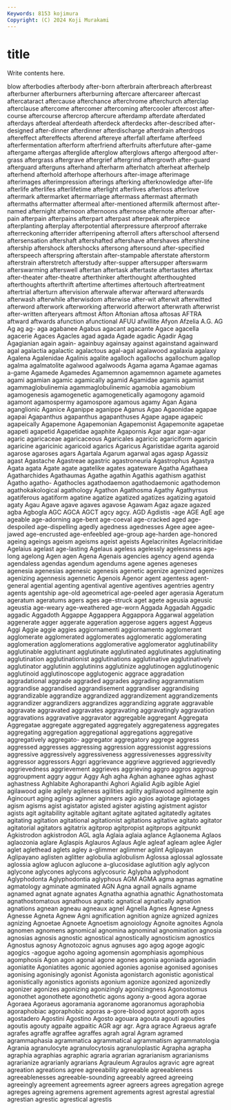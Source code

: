 ```yaml
---
Keywords: 8153 kojimura
Copyright: (C) 2024 Koji Murakami
---
```


# title

Write contents here.



blow afterbodies
afterbody after-born afterbrain afterbreach afterbreast afterburner afterburners afterburning aftercare aftercareer
aftercast aftercataract aftercause afterchance afterchrome afterchurch afterclap afterclause aftercome aftercomer
aftercoming aftercooler aftercost after-course aftercourse aftercrop aftercure afterdamp afterdate afterdated
afterdays afterdeal afterdeath afterdeck afterdecks after-described after-designed after-dinner afterdinner afterdischarge
afterdrain afterdrops aftereffect aftereffects afterend aftereye afterfall afterfame afterfeed afterfermentation
afterform afterfriend afterfruits afterfuture after-game aftergame aftergas afterglide afterglow afterglows
aftergo aftergood after-grass aftergrass aftergrave aftergrief aftergrind aftergrowth after-guard afterguard
afterguns afterhand afterharm afterhatch afterheat afterhelp afterhend afterhold afterhope afterhours
after-image afterimage afterimages afterimpression afterings afterking afterknowledge after-life afterlife afterlifes
afterlifetime afterlight afterlives afterloss afterlove aftermark aftermarket aftermarriage aftermass aftermast
aftermath aftermaths aftermatter aftermeal after-mentioned aftermilk aftermost after-named afternight afternoon
afternoons afternose afternote afteroar after-pain afterpain afterpains afterpart afterpast afterpeak
afterpiece afterplanting afterplay afterpotential afterpressure afterproof afterrake afterreckoning afterrider afterripening
afterroll afters afterschool aftersend aftersensation aftershaft aftershafted aftershave aftershaves aftershine
aftership aftershock aftershocks aftersong aftersound after-specified afterspeech afterspring afterstain after-stampable
afterstate afterstorm afterstrain afterstretch afterstudy after-supper aftersupper afterswarm afterswarming afterswell
aftertan aftertask aftertaste aftertastes aftertax after-theater after-theatre afterthinker afterthought afterthoughted
afterthoughts afterthrift aftertime aftertimes aftertouch aftertreatment aftertrial afterturn aftervision afterwale
afterwar afterward afterwards afterwash afterwhile afterwisdom afterwise after-wit afterwit afterwitted
afterword afterwork afterworking afterworld afterwort afterwrath afterwrist after-written afteryears aftmost
Afton Aftonian aftosa aftosas AFTRA aftward aftwards afunction afunctional AFUU
afwillite Afyon Afzelia A.G. AG Ag ag ag- aga agabanee
Agabus agacant agacante Agace agacella agacerie Agaces Agacles agad agada
Agade agadic Agadir Agag Agagianian again again- againbuy againsay against
againstand againward agal agalactia agalactic agalactous agal-agal agalawood agalaxia agalaxy
Agalena Agalenidae Agalinis agalite agalloch agallochs agallochum agallop agalma agalmatolite
agalwood agalwoods Agama agama Agamae agamas a-game Agamede Agamedes Agamemnon
agamemnon agamete agametes agami agamian agamic agamically agamid Agamidae agamis
agamist agammaglobulinemia agammaglobulinemic agamobia agamobium agamogenesis agamogenetic agamogenetically agamogony agamoid
agamont agamospermy agamospore agamous agamy Agan Agana aganglionic Aganice Aganippe
aganippe Aganus Agao Agaonidae agapae agapai Agapanthus agapanthus agapanthuses Agape
agape agapeic agapeically Agapemone Agapemonian Agapemonist Agapemonite agapetae agapeti agapetid
Agapetidae agaphite Agapornis Agar agar agar-agar agaric agaricaceae agaricaceous Agaricales
agaricic agariciform agaricin agaricine agaricinic agaricoid agarics Agaricus Agaristidae agarita
agaroid agarose agaroses agars Agartala Agarum agarwal agas agasp Agassiz
agast Agastache Agastreae agastric agastroneuria Agastrophus Agastya Agata agata Agate
agate agatelike agates agateware Agatha Agathaea Agatharchides Agathaumas Agathe agathin
Agathis agathism agathist Agatho agatho- Agathocles agathodaemon agathodaemonic agathodemon agathokakological
agathology Agathon Agathosma Agathy Agathyrsus agatiferous agatiform agatine agatize agatized
agatizes agatizing agatoid agaty Agau Agave agave agaves agavose Agawam
Agaz agaze agazed agba Agbogla AGC AGCA AGCT agcy agcy.
AGD Agdistis -age AGE AgE age ageable age-adorning age-bent age-coeval
age-cracked aged age-despoiled age-dispelling agedly agedness agednesses Agee agee agee-jawed
age-encrusted age-enfeebled age-group age-harden age-honored ageing ageings ageism ageisms ageist
ageists Agelacrinites Agelacrinitidae Agelaius agelast age-lasting Agelaus ageless agelessly agelessness
age-long agelong Agen agen Agena Agenais agencies agency agend agenda
agendaless agendas agendum agendums agene agenes ageneses agenesia agenesias agenesic
agenesis agenetic agenize agenized agenizes agenizing agennesis agennetic Agenois Agenor
agent agentess agent-general agential agenting agentival agentive agentives agentries agentry
agents agentship age-old ageometrical age-peeled ager agerasia Ageratum ageratum ageratums
agers ages age-struck aget agete ageusia ageusic ageustia age-weary age-weathered
age-worn Aggada Aggadah Aggadic aggadic Aggadoth Aggappe Aggappera Aggappora Aggarwal
aggelation aggenerate agger aggerate aggeration aggerose aggers aggest Aggeus Aggi
Aggie aggie aggies aggiornamenti aggiornamento agglomerant agglomerate agglomerated agglomerates agglomeratic
agglomerating agglomeration agglomerations agglomerative agglomerator agglutinability agglutinable agglutinant agglutinate agglutinated
agglutinates agglutinating agglutination agglutinationist agglutinations agglutinative agglutinatively agglutinator agglutinin agglutinins
agglutinize agglutinogen agglutinogenic agglutinoid agglutinoscope agglutogenic aggrace aggradation aggradational aggrade
aggraded aggrades aggrading aggrammatism aggrandise aggrandised aggrandisement aggrandiser aggrandising aggrandizable
aggrandize aggrandized aggrandizement aggrandizements aggrandizer aggrandizers aggrandizes aggrandizing aggrate aggravable
aggravate aggravated aggravates aggravating aggravatingly aggravation aggravations aggravative aggravator aggregable
aggregant Aggregata Aggregatae aggregate aggregated aggregately aggregateness aggregates aggregating aggregation
aggregational aggregations aggregative aggregatively aggregato- aggregator aggregatory aggrege aggress aggressed
aggresses aggressing aggression aggressionist aggressions aggressive aggressively aggressiveness aggressivenesses aggressivity
aggressor aggressors Aggri aggrievance aggrieve aggrieved aggrievedly aggrievedness aggrievement aggrieves
aggrieving aggro aggros aggroup aggroupment aggry aggur Aggy Agh agha
Aghan aghanee aghas aghast aghastness Aghlabite Aghorapanthi Aghori Agialid Agib
agible Agiel agilawood agile agilely agileness agilities agility agillawood agilmente
agin Agincourt aging agings aginner aginners agio agios agiotage agiotages
agism agisms agist agistator agisted agister agisting agistment agistor agists
agit agitability agitable agitant agitate agitated agitatedly agitates agitating agitation
agitational agitationist agitations agitative agitato agitator agitatorial agitators agitatrix agitprop
agitpropist agitprops agitpunkt Agkistrodon agkistrodon AGL agla Aglaia aglaia aglance
Aglaonema Aglaos aglaozonia aglare Aglaspis Aglauros Aglaus Agle agleaf agleam
aglee Agler aglet aglethead aglets agley a-glimmer aglimmer aglint Aglipayan
Aglipayano aglisten aglitter aglobulia aglobulism Aglossa aglossal aglossate aglossia aglow
aglucon aglucone a-glucosidase aglutition agly aglycon aglycone aglycones aglycons aglycosuric
Aglypha aglyphodont Aglyphodonta Aglyphodontia aglyphous AGM AGMA agma agmas agmatine
agmatology agminate agminated AGN Agna agnail agnails agname agnamed agnat
agnate agnates Agnatha agnathia agnathic Agnathostomata agnathostomatous agnathous agnatic agnatical
agnatically agnation agnations agnean agneau agneaux agnel Agnella Agnes Agnese
Agness Agnesse Agneta Agnew Agni agnification agnition agnize agnized agnizes
agnizing Agnoetae Agnoete Agnoetism agnoiology Agnoite agnoites Agnola agnomen agnomens
agnomical agnomina agnominal agnomination agnosia agnosias agnosis agnostic agnostical agnostically
agnosticism agnostics Agnostus agnosy Agnotozoic agnus agnuses ago agog agoge
agogic agogics -agogue agoho agoing agomensin agomphiasis agomphious agomphosis Agon
agon agonal agone agones agonia agoniada agoniadin agoniatite Agoniatites agonic
agonied agonies agonise agonised agonises agonising agonisingly agonist Agonista agonistarch
agonistic agonistical agonistically agonistics agonists agonium agonize agonized agonizedly agonizer
agonizes agonizing agonizingly agonizingness Agonostomus agonothet agonothete agonothetic agons agony
a-good agora agorae Agoraea Agoraeus agoramania agoranome agoranomus agoraphobia agoraphobiac
agoraphobic agoras a-gore-blood agorot agoroth agos agostadero Agostini Agostino Agosto
agouara agouta agouti agouties agoutis agouty agpaite agpaitic AGR agr
agr. Agra agrace Agraeus agrafe agrafes agraffe agraffee agraffes agrah
agral Agram agramed agrammaphasia agrammatica agrammatical agrammatism agrammatologia Agrania agranulocyte
agranulocytosis agranuloplastic Agrapha agrapha agraphia agraphias agraphic agraria agrarian agrarianism
agrarianisms agrarianize agrarianly agrarians Agrauleum Agraulos agravic agre agreat agreation
agreations agree agreeability agreeable agreeableness agreeablenesses agreeable-sounding agreeably agreed agreeing
agreeingly agreement agreements agreer agreers agrees agregation agrege agreges agreing
agremens agrement agrements agrest agrestal agrestial agrestian agrestic agrestical agrestis
